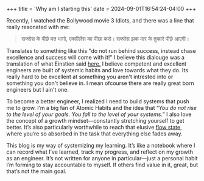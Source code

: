 +++
title = 'Why am I starting this'
date = 2024-09-01T16:54:24-04:00
+++

Recently, I watched the Bollywood movie 3 Idiots, and there was a line that really resonated with me:

> सक्सेस के पीछे मत भागो, एक्सीलेंस का पीछा करो। सक्सेस झक मार के तुम्हारे पीछे आएगी।

Translates to something like this "do not run behind success, instead chase excellence and success will come with it!" I believe this dialouge was a translation of what Einstien said [here.](https://www.brainyquote.com/quotes/albert_einstein_122232)
I believe competent and excellent engineers are built of systemic habits and love towards what they do. Its really hard to be excellent at something you aren't intrested into or something you don't believe in. I mean ofcourse there are really great born engineers but I ain't one.

To become a better engineer, I realized I need to build systems that push me to grow. I’m a big fan of Atomic Habits and the idea that “_You do not rise to the level of your goals. You fall to the level of your systems._” I also love the concept of a growth mindset—constantly stretching yourself to get better. It’s also particularly worthwhile to reach that elusive [flow state](<https://en.wikipedia.org/wiki/Flow_(psychology)>), where you’re so absorbed in the task that everything else fades away.

This blog is my way of systemizing my learning. It’s like a notebook where I can record what I’ve learned, track my progress, and reflect on my growth as an engineer. It’s not written for anyone in particular—just a personal habit I’m forming to stay accountable to myself. If others find value in it, great, but that’s not the main goal.
